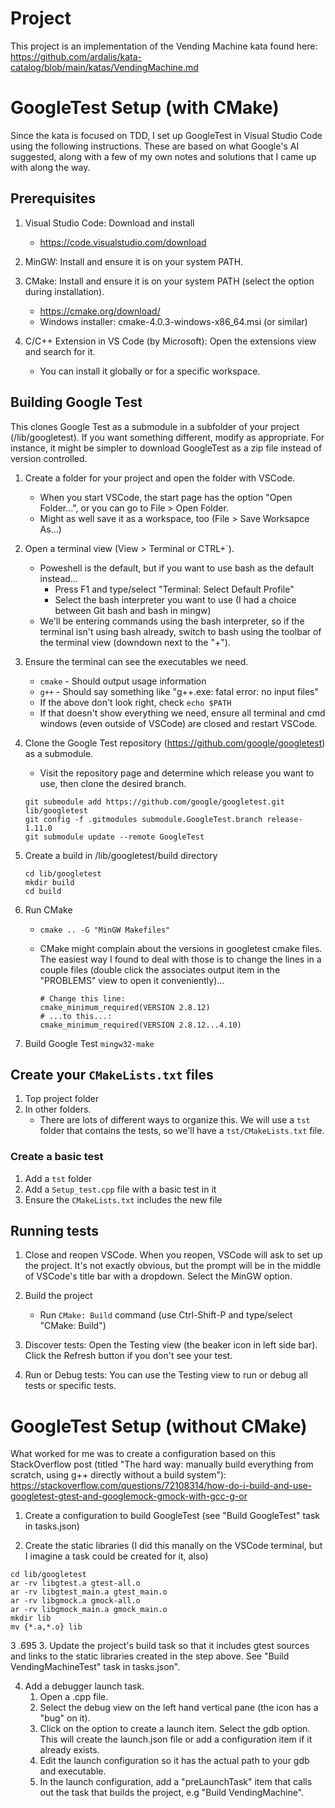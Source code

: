 # Project

This project is an implementation of the Vending Machine kata found here: https://github.com/ardalis/kata-catalog/blob/main/katas/VendingMachine.md

# GoogleTest Setup (with CMake)

Since the kata is focused on TDD, I set up GoogleTest in Visual Studio Code using the following instructions. These are based on what Google's AI suggested, along with a few of my own notes and solutions that I came up with along the way.

## Prerequisites

1. Visual Studio Code: Download and install
    * https://code.visualstudio.com/download

2. MinGW: Install and ensure it is on your system PATH.

3. CMake: Install and ensure it is on your system PATH (select the option during installation).
    * https://cmake.org/download/
    * Windows installer: cmake-4.0.3-windows-x86_64.msi (or similar)

4. C/C++ Extension in VS Code (by Microsoft): Open the extensions view and search for it.
    * You can install it globally or for a specific workspace.

## Building Google Test

This clones Google Test as a submodule in a subfolder of your project (/lib/googletest). If you want something different, modify as appropriate. For instance, it might be simpler to download GoogleTest as a zip file instead of version controlled.

1. Create a folder for your project and open the folder with VSCode. 
    * When you start VSCode, the start page has the option "Open Folder...", or you can go to File > Open Folder.
    * Might as well save it as a workspace, too (File > Save Worksapce As...)

2. Open a terminal view (View > Terminal or CTRL+`).
    * Poweshell is the default, but if you want to use bash as the default instead...
        * Press F1 and type/select "Terminal: Select Default Profile"
        * Select the bash interpreter you want to use (I had a choice between Git bash and bash in mingw)
    * We'll be entering commands using the bash interpreter, so if the terminal isn't using bash already, switch to bash using the toolbar of the terminal view (downdown next to the "+").

3. Ensure the terminal can see the executables we need.
    * `cmake` - Should output usage information
    * `g++` - Should say something like "g++.exe: fatal error: no input files"
    * If the above don't look right, check `echo $PATH`
    * If that doesn't show everything we need, ensure all terminal and cmd windows (even outside of VSCode) are closed and restart VSCode.

4. Clone the Google Test repository (https://github.com/google/googletest) as a submodule.
    * Visit the repository page and determine which release you want to use, then clone the desired branch.
    ```
    git submodule add https://github.com/google/googletest.git lib/googletest
    git config -f .gitmodules submodule.GoogleTest.branch release-1.11.0 
    git submodule update --remote GoogleTest
    ```

5. Create a build in /lib/googletest/build directory
    ```
    cd lib/googletest
    mkdir build
    cd build    
    ```
6. Run CMake
    * ```cmake .. -G "MinGW Makefiles"```
    * CMake might complain about the versions in googletest cmake files. The easiest way I found to deal with those is to change the lines in a couple files (double click the associates output item in the "PROBLEMS" view to open it conveniently)...

        ```
        # Change this line:
        cmake_minimum_required(VERSION 2.8.12)
        # ...to this...:
        cmake_minimum_required(VERSION 2.8.12...4.10)
        ```

7. Build Google Test
    ```mingw32-make```

## Create your `CMakeLists.txt` files

1. Top project folder
2. In other folders. 
    * There are lots of different ways to organize this. We will use a `tst` folder that contains the tests, so we'll have a `tst/CMakeLists.txt` file.

### Create a basic test

1. Add a `tst` folder
2. Add a `Setup_test.cpp` file with a basic test in it
3. Ensure the `CMakeLists.txt` includes the new file

## Running tests

1. Close and reopen VSCode. When you reopen, VSCode will ask to set up the project. It's not exactly obvious, but the prompt will be in the middle of VSCode's title bar with a dropdown. Select the MinGW option.

2. Build the project
    * Run `CMake: Build` command (use Ctrl-Shift-P and type/select "CMake: Build")

3. Discover tests: Open the Testing view (the beaker icon in left side bar). Click the Refresh button if you don't see your test.

4. Run or Debug tests: You can use the Testing view to run or debug all tests or specific tests.

# GoogleTest Setup (without CMake)

What worked for me was to create a configuration based on this StackOverflow post (titled "The hard way: manually build everything from scratch, using g++ directly without a build system"): https://stackoverflow.com/questions/72108314/how-do-i-build-and-use-googletest-gtest-and-googlemock-gmock-with-gcc-g-or

1. Create a configuration to build GoogleTest (see "Build GoogleTest" task in tasks.json)

2. Create the static libraries (I did this manally on the VSCode terminal, but I imagine a task could be created for it, also)
```
cd lib/googletest
ar -rv libgtest.a gtest-all.o
ar -rv libgtest_main.a gtest_main.o
ar -rv libgmock.a gmock-all.o
ar -rv libgmock_main.a gmock_main.o
mkdir lib
mv {*.a,*.o} lib
```
3
.695
3. Update the project's build task so that it includes gtest sources and links to the static libraries created in the step above. See "Build VendingMachineTest" task in tasks.json".

4. Add a debugger launch task. 
    1. Open a .cpp file.
    2. Select the debug view on the left hand vertical pane (the icon has a "bug" on it).
    3. Click on the option to create a launch item. Select the gdb option. This will create the launch.json file or add a configuration item if it already exists.
    4. Edit the launch configuration so it has the actual path to your gdb and executable.
    5. In the launch configuration, add a "preLaunchTask" item that calls out the task that builds the project, e.g "Build VendingMachine".
